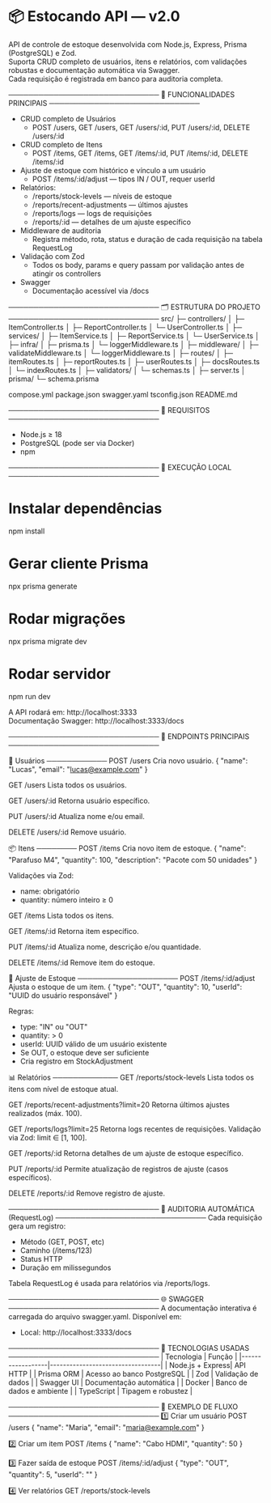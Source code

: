 📦 Estocando API — v2.0
=======================

API de controle de estoque desenvolvida com Node.js, Express, Prisma (PostgreSQL) e Zod.  
Suporta CRUD completo de usuários, itens e relatórios, com validações robustas e documentação automática via Swagger.  
Cada requisição é registrada em banco para auditoria completa.

──────────────────────────────
🧩 FUNCIONALIDADES PRINCIPAIS
──────────────────────────────
- CRUD completo de Usuários
  - POST /users, GET /users, GET /users/:id, PUT /users/:id, DELETE /users/:id
- CRUD completo de Itens
  - POST /items, GET /items, GET /items/:id, PUT /items/:id, DELETE /items/:id
- Ajuste de estoque com histórico e vínculo a um usuário
  - POST /items/:id/adjust — tipos IN / OUT, requer userId
- Relatórios:
  - /reports/stock-levels — níveis de estoque
  - /reports/recent-adjustments — últimos ajustes
  - /reports/logs — logs de requisições
  - /reports/:id — detalhes de um ajuste específico
- Middleware de auditoria
  - Registra método, rota, status e duração de cada requisição na tabela RequestLog
- Validação com Zod
  - Todos os body, params e query passam por validação antes de atingir os controllers
- Swagger
  - Documentação acessível via /docs 

──────────────────────────────
🗂 ESTRUTURA DO PROJETO
──────────────────────────────
src/
├─ controllers/
│  ├─ ItemController.ts
│  ├─ ReportController.ts
│  └─ UserController.ts
│
├─ services/
│  ├─ ItemService.ts
│  ├─ ReportService.ts
│  └─ UserService.ts
│
├─ infra/
│  ├─ prisma.ts
│  └─ loggerMiddleware.ts
│
├─ middleware/
│  ├─ validateMiddleware.ts
│  └─ loggerMiddleware.ts
│
├─ routes/
│  ├─ itemRoutes.ts
│  ├─ reportRoutes.ts
│  ├─ userRoutes.ts
│  ├─ docsRoutes.ts
│  └─ indexRoutes.ts
│
├─ validators/
│  └─ schemas.ts
│
├─ server.ts
│
prisma/
└─ schema.prisma

compose.yml
package.json
swagger.yaml
tsconfig.json
README.md

──────────────────────────────
🔧 REQUISITOS
──────────────────────────────
- Node.js ≥ 18
- PostgreSQL (pode ser via Docker)
- npm

──────────────────────────────
🚀 EXECUÇÃO LOCAL
──────────────────────────────
# Instalar dependências
npm install

# Gerar cliente Prisma
npx prisma generate

# Rodar migrações
npx prisma migrate dev

# Rodar servidor
npm run dev

A API rodará em:
http://localhost:3333  
Documentação Swagger: http://localhost:3333/docs

──────────────────────────────
📡 ENDPOINTS PRINCIPAIS
──────────────────────────────

🧍 Usuários
────────────
POST /users
Cria novo usuário.
{
  "name": "Lucas",
  "email": "lucas@example.com"
}

GET /users
Lista todos os usuários.

GET /users/:id
Retorna usuário específico.

PUT /users/:id
Atualiza nome e/ou email.

DELETE /users/:id
Remove usuário.

📦 Itens
────────
POST /items
Cria novo item de estoque.
{
  "name": "Parafuso M4",
  "quantity": 100,
  "description": "Pacote com 50 unidades"
}

Validações via Zod:
- name: obrigatório
- quantity: número inteiro ≥ 0

GET /items
Lista todos os itens.

GET /items/:id
Retorna item específico.

PUT /items/:id
Atualiza nome, descrição e/ou quantidade.

DELETE /items/:id
Remove item do estoque.

🔄 Ajuste de Estoque
────────────────────
POST /items/:id/adjust
Ajusta o estoque de um item.
{
  "type": "OUT",
  "quantity": 10,
  "userId": "UUID do usuário responsável"
}

Regras:
- type: "IN" ou "OUT"
- quantity: > 0
- userId: UUID válido de um usuário existente
- Se OUT, o estoque deve ser suficiente
- Cria registro em StockAdjustment

📊 Relatórios
─────────────
GET /reports/stock-levels
Lista todos os itens com nível de estoque atual.

GET /reports/recent-adjustments?limit=20
Retorna últimos ajustes realizados (máx. 100).

GET /reports/logs?limit=25
Retorna logs recentes de requisições.
Validação via Zod: limit ∈ [1, 100].

GET /reports/:id
Retorna detalhes de um ajuste de estoque específico.

PUT /reports/:id
Permite atualização de registros de ajuste (casos específicos).

DELETE /reports/:id
Remove registro de ajuste.


──────────────────────────────
🧾 AUDITORIA AUTOMÁTICA (RequestLog)
──────────────────────────────
Cada requisição gera um registro:
- Método (GET, POST, etc)
- Caminho (/items/123)
- Status HTTP
- Duração em milissegundos

Tabela RequestLog é usada para relatórios via /reports/logs.

──────────────────────────────
🌐 SWAGGER
──────────────────────────────
A documentação interativa é carregada do arquivo swagger.yaml.
Disponível em:

- Local: http://localhost:3333/docs

──────────────────────────────
🧰 TECNOLOGIAS USADAS
──────────────────────────────
| Tecnologia       | Função                           |
|------------------|----------------------------------|
| Node.js + Express| API HTTP                         |
| Prisma ORM       | Acesso ao banco PostgreSQL       |
| Zod              | Validação de dados               |
| Swagger UI       | Documentação automática          |
| Docker           | Banco de dados e ambiente        |
| TypeScript       | Tipagem e robustez               |

──────────────────────────────
💾 EXEMPLO DE FLUXO
──────────────────────────────
1️⃣ Criar um usuário
POST /users
{ "name": "Maria", "email": "maria@example.com" }

2️⃣ Criar um item
POST /items
{ "name": "Cabo HDMI", "quantity": 50 }

3️⃣ Fazer saída de estoque
POST /items/:id/adjust
{ "type": "OUT", "quantity": 5, "userId": "<id da Maria>" }

4️⃣ Ver relatórios
GET /reports/stock-levels


